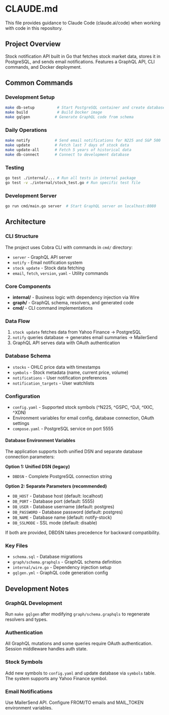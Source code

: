 # CLAUDE.md

This file provides guidance to Claude Code (claude.ai/code) when working with code in this repository.

## Project Overview

Stock notification API built in Go that fetches stock market data, stores it in PostgreSQL, and sends email notifications. Features a GraphQL API, CLI commands, and Docker deployment.

## Common Commands

### Development Setup
```bash
make db-setup          # Start PostgreSQL container and create database schemas
make build             # Build Docker image
make gqlgen           # Generate GraphQL code from schema
```

### Daily Operations
```bash
make notify           # Send email notifications for N225 and S&P 500
make update           # Fetch last 7 days of stock data
make update-all       # Fetch 5 years of historical data
make db-connect       # Connect to development database
```

### Testing
```bash
go test ./internal/... # Run all tests in internal package
go test -v ./internal/stock_test.go # Run specific test file
```

### Development Server
```bash
go run cmd/main.go server  # Start GraphQL server on localhost:8080
```

## Architecture

### CLI Structure
The project uses Cobra CLI with commands in `cmd/` directory:
- `server` - GraphQL API server
- `notify` - Email notification system
- `stock update` - Stock data fetching
- `email`, `fetch`, `version`, `yaml` - Utility commands

### Core Components
- **internal/** - Business logic with dependency injection via Wire
- **graph/** - GraphQL schema, resolvers, and generated code
- **cmd/** - CLI command implementations

### Data Flow
1. `stock update` fetches data from Yahoo Finance → PostgreSQL
2. `notify` queries database → generates email summaries → MailerSend
3. GraphQL API serves data with OAuth authentication

### Database Schema
- `stocks` - OHLC price data with timestamps
- `symbols` - Stock metadata (name, current price, volume)
- `notifications` - User notification preferences
- `notification_targets` - User watchlists

### Configuration
- `config.yaml` - Supported stock symbols (^N225, ^GSPC, ^DJI, ^IXIC, ^XDN)
- Environment variables for email config, database connection, OAuth settings
- `compose.yaml` - PostgreSQL service on port 5555

#### Database Environment Variables
The application supports both unified DSN and separate database connection parameters:

**Option 1: Unified DSN (legacy)**
- `DBDSN` - Complete PostgreSQL connection string

**Option 2: Separate Parameters (recommended)**
- `DB_HOST` - Database host (default: localhost)
- `DB_PORT` - Database port (default: 5555)
- `DB_USER` - Database username (default: postgres)
- `DB_PASSWORD` - Database password (default: postgres)
- `DB_NAME` - Database name (default: notify-stock)
- `DB_SSLMODE` - SSL mode (default: disable)

If both are provided, DBDSN takes precedence for backward compatibility.

### Key Files
- `schema.sql` - Database migrations
- `graph/schema.graphqls` - GraphQL schema definition
- `internal/wire.go` - Dependency injection setup
- `gqlgen.yml` - GraphQL code generation config

## Development Notes

### GraphQL Development
Run `make gqlgen` after modifying `graph/schema.graphqls` to regenerate resolvers and types.

### Authentication
All GraphQL mutations and some queries require OAuth authentication. Session middleware handles auth state.

### Stock Symbols
Add new symbols to `config.yaml` and update database via `symbols` table. The system supports any Yahoo Finance symbol.

### Email Notifications
Use MailerSend API. Configure FROM/TO emails and MAIL_TOKEN environment variables.